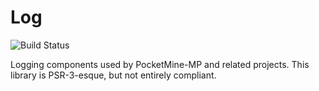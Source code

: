 # Log
![Build Status](https://github.com/pmmp/Log/workflows/CI/badge.svg?branch=master)

Logging components used by PocketMine-MP and related projects.
This library is PSR-3-esque, but not entirely compliant.
